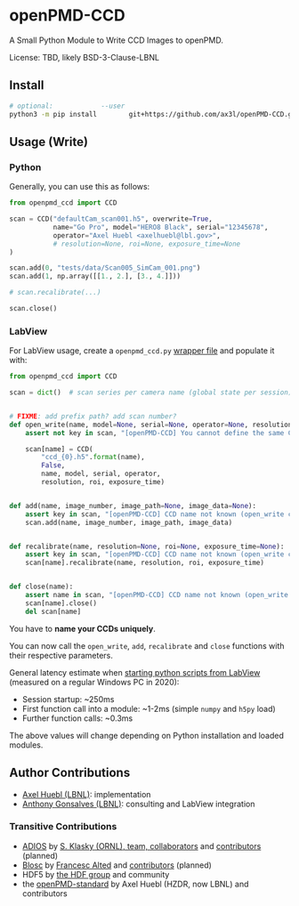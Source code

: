 # openPMD-CCD

A Small Python Module to Write CCD Images to openPMD.

License: TBD, likely BSD-3-Clause-LBNL


## Install

```bash
# optional:            --user
python3 -m pip install        git+https://github.com/ax3l/openPMD-CCD.git
```


## Usage (Write)

### Python

Generally, you can use this as follows:
```py
from openpmd_ccd import CCD

scan = CCD("defaultCam_scan001.h5", overwrite=True,
           name="Go Pro", model="HERO8 Black", serial="12345678",
           operator="Axel Huebl <axelhuebl@lbl.gov>",
           # resolution=None, roi=None, exposure_time=None
)

scan.add(0, "tests/data/Scan005_SimCam_001.png")
scan.add(1, np.array([[1., 2.], [3., 4.]]))

# scan.recalibrate(...)

scan.close()
```

### LabView

For LabView usage, create a ``openpmd_ccd.py`` [wrapper file](https://knowledge.ni.com/KnowledgeArticleDetails?id=kA00Z0000019UFmSAM&l=en-US) and populate it with:
```py
from openpmd_ccd import CCD

scan = dict()  # scan series per camera name (global state per session)


# FIXME: add prefix path? add scan number?
def open_write(name, model=None, serial=None, operator=None, resolution=None, roi=None, exposure_time=None):
    assert not key in scan, "[openPMD-CCD] You cannot define the same CCD name twice."

    scan[name] = CCD(
        "ccd_{0}.h5".format(name),
        False,
        name, model, serial, operator,
        resolution, roi, exposure_time)


def add(name, image_number, image_path=None, image_data=None):
    assert key in scan, "[openPMD-CCD] CCD name not known (open_write called?)."
    scan.add(name, image_number, image_path, image_data)


def recalibrate(name, resolution=None, roi=None, exposure_time=None):
    assert key in scan, "[openPMD-CCD] CCD name not known (open_write called?)."
    scan[name].recalibrate(name, resolution, roi, exposure_time)


def close(name):
    assert name in scan, "[openPMD-CCD] CCD name not known (open_write called?)."
    scan[name].close()
    del scan[name]
```

You have to **name your CCDs uniquely**.

You can now call the ``open_write``, ``add``, ``recalibrate`` and ``close`` functions with their respective parameters.

General latency estimate when [starting python scripts from LabView](https://zone.ni.com/reference/en-XX/help/371361R-01/glang/python_node/) (measured on a regular Windows PC in 2020):

- Session startup: ~250ms
- First function call into a module: ~1-2ms (simple `numpy` and `h5py` load)
- Further function calls: ~0.3ms

The above values will change depending on Python installation and loaded modules.


## Author Contributions

- [Axel Huebl (LBNL)](https://github.com/ax3l): implementation
- [Anthony Gonsalves (LBNL)](https://atap.lbl.gov/division-leadership/atap-scientific-staff/): consulting and LabView integration

### Transitive Contributions

- [ADIOS](https://github.com/ornladios/ADIOS2) by [S. Klasky (ORNL), team, collaborators](https://csmd.ornl.gov/adios) and [contributors](https://github.com/ornladios/ADIOS2/graphs/contributors) (planned)
- [Blosc](https://blosc.org) by [Francesc Alted](https://github.com/FrancescAlted) and [contributors](https://github.com/Blosc/c-blosc/graphs/contributors) (planned)
- HDF5 by [the HDF group](https://www.hdfgroup.org/) and community
- the [openPMD-standard](https://github.com/openPMD/openPMD-standard) by Axel Huebl (HZDR, now LBNL) and contributors
